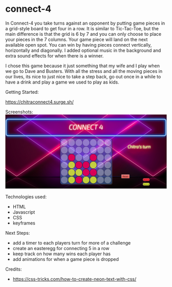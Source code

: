 # connect-4
In Connect-4 you take turns against an opponent by putting game pieces in a grid-style board to get four in a row.  It is similar to Tic-Tac-Toe, but the main difference is that the grid is 6 by 7 and you can only choose to place your pieces in the 7 columns.  Your game piece will land on the next available open spot.  You can win by having pieces connect vertically, horizontally and diagonally.  I added optional music in the background and extra sound effects for when there is a winner.

I chose this game because it just something that my wife and I play when we go to Dave and Busters.  With all the stress and all the moving pieces in our lives, its nice to just nice to take a step back, go out once in a while to have a drink and play a game we used to play as kids.

Getting Started:

https://chitraconnect4.surge.sh/

Screenshots:
<img src='img/Screen Shot 2021-07-07 at 1.16.19 PM.png'>

Technologies used:
- HTML
- Javascript
- CSS
- keyframes

Next Steps:
- add a timer to each players turn for more of a challenge
- create an easteregg for connecting 5 in a row
- keep track on how many wins each player has
- add animations for when a game piece is dropped

Credits:
- https://css-tricks.com/how-to-create-neon-text-with-css/